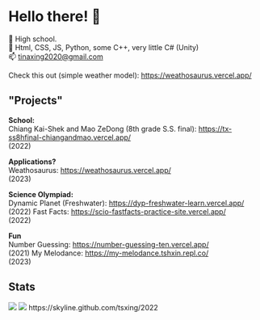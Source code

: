 # Hello there! 👋


🔭 High school. <br>
🧩 Html, CSS, JS, Python, some C++, very little C# (Unity)<br>
📫 tinaxing2020@gmail.com <br>

Check this out (simple weather model): https://weathosaurus.vercel.app/

## "Projects" <br>
**School:** <br>
Chiang Kai-Shek and Mao ZeDong (8th grade S.S. final): https://tx-ss8hfinal-chiangandmao.vercel.app/ <br> (2022)

**Applications?** <br>
Weathosaurus: https://weathosaurus.vercel.app/ <br> (2023) 

**Science Olympiad:** <br>
Dynamic Planet (Freshwater): https://dyp-freshwater-learn.vercel.app/ <br> (2022)
Fast Facts: https://scio-fastfacts-practice-site.vercel.app/ <br> (2022) 

**Fun** <br>
Number Guessing: https://number-guessing-ten.vercel.app/ <br> (2021)
My Melodance: https://my-melodance.tshxin.repl.co/ <br>  (2023)


## Stats
<img src="https://github-readme-stats.vercel.app/api?username=tsxing">
<img src="https://github-readme-stats.vercel.app/api/top-langs/?username=tsxing">
https://skyline.github.com/tsxing/2022
